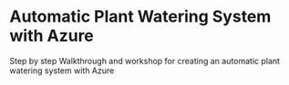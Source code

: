 # Automatic Plant Watering System with Azure
Step by step Walkthrough and workshop for creating an automatic plant watering system with Azure
